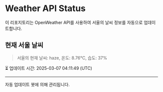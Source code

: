 
# Weather API Status

이 리포지토리는 OpenWeather API를 사용하여 서울의 날씨 정보를 자동으로 업데이트합니다.

## 현재 서울 날씨
> 서울의 현재 날씨: haze, 온도: 8.76°C, 습도: 37%

⏳ 업데이트 시간: 2025-03-07 04:11:49 (UTC)

---
자동 업데이트 봇에 의해 관리됩니다.
